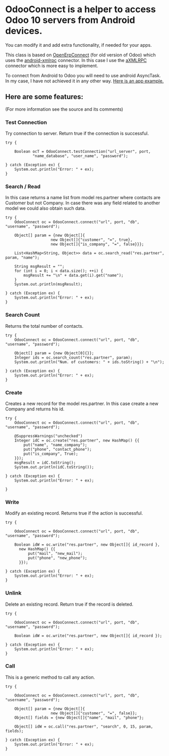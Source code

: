 
OdooConnect is a helper to access Odoo 10 servers from Android devices.
==========================================================================

You can modify it and add extra functionality, if needed for your apps.

This class is based on [OpenErpConnect](https://github.com/zikzakmedia/android-openerp) (for old version of Odoo) which uses the [android-xmlrpc](http://code.google.com/p/android-xmlrpc/) connector.
In this case I use the [aXMLRPC](https://github.com/gturri/aXMLRPC/tree/master) connector which is more easy to implement.

To connect from Android to Odoo you will need to use android AsyncTask. In my case, I have not achieved it in any other way.
[Here is an app example.](https://github.com/Edu095/OdooConnect/tree/OdooConnect-App)

## Here are some features:
(For more information see the source and its comments)

### Test Connection
Try connection to server. Return true if the connection is successful.
```
try {

    Boolean ocT = OdooConnect.testConnection("url_server", port,
            "name_database", "user_name", "password");

} catch (Exception ex) {
    System.out.println("Error: " + ex);
}
```

### Search / Read
In this case returns a name list from model res.partner where contacts are Customer but not Company.
In case there was any field related to another model we could also obtain such data.
```
try {
    OdooConnect oc = OdooConnect.connect("url", port, "db", "username", "password");

    Object[] param = {new Object[]{
                    new Object[]{"customer", "=", true},
                    new Object[]{"is_company", "=", false}}};

    List<HashMap<String, Object>> data = oc.search_read("res.partner", param, "name");

    String msgResult = "";
    for (int i = 0; i < data.size(); ++i) {
        msgResult += "\n" + data.get(i).get("name");
    }
    System.out.println(msgResult);

} catch (Exception ex) {
    System.out.println("Error: " + ex);
}
```

### Search Count
Returns the total number of contacts.
```
try {
    OdooConnect oc = OdooConnect.connect("url", port, "db", "username", "password");

    Object[] param = {new Object[0]{}};
    Integer ids = oc.search_count("res.partner", param);
    System.out.println("Num. of customers: " + ids.toString() + "\n");

} catch (Exception ex) {
    System.out.println("Error: " + ex);
}
```

### Create
Creates a new record for the model res.partner.
In this case create a new Company and returns his id.
```
try {
    OdooConnect oc = OdooConnect.connect("url", port, "db", "username", "password");

    @SuppressWarnings("unchecked")
    Integer idC = oc.create("res.partner", new HashMap() {{
        put("name", "name_company");
        put("phone", "contact_phone");
        put("is_company", True);
    }});
    msgResult = idC.toString();
    System.out.println(idC.toString());

} catch (Exception ex) {
    System.out.println("Error: " + ex);

}
```

### Write
Modify an existing record. Returns true if the action is successful.
```
try {

    OdooConnect oc = OdooConnect.connect("url", port, "db", "username", "password");

    Boolean idW = oc.write("res.partner", new Object[]{ id_record },
      new HashMap() {{
          put("mail", "new_mail");
          put("phone", "new_phone");
      }});

} catch (Exception ex) {
    System.out.println("Error: " + ex);
}
```

### Unlink
Delete an existing record. Return true if the record is deleted.
```
try {

    OdooConnect oc = OdooConnect.connect("url", port, "db", "username", "password");

    Boolean idW = oc.write("res.partner", new Object[]{ id_record });

} catch (Exception ex) {
    System.out.println("Error: " + ex);
}
```

### Call
This is a generic method to call any action.
```
try {

    OdooConnect oc = OdooConnect.connect("url", port, "db", "username", "password");

    Object[] param = {new Object[]{
                    new Object[]{"customer", "=", false}};
    Object[] fields = {new Object[]{"name", "mail", "phone"};

    Object[] idW = oc.call("res.partner", "search", 0, 15, param, fields);

} catch (Exception ex) {
    System.out.println("Error: " + ex);
}
```
